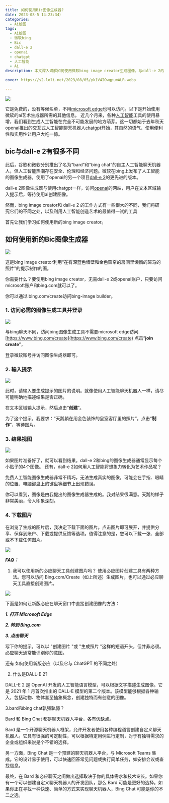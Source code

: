 ```yaml
---
title: 如何使用Bic图像生成器?
date: 2023-08-5 14:23:34）
categories:
  - Ai绘图
tags:
  - Ai绘图
  - 微软bing
  - Bic
  - dall-e 2
  - openai
  - chatgpt
  - 人工智能
  - Ai
description: 本文深入讲解如何使用微软bing image creator生成图像，与dall-e 2的不同使用方式，可以让大家更好的理解Ai对于图像艺术创作。

cover: https://s2.loli.net/2023/08/05/yk1V4IOwgpumALR.webp

---
```


![](https://s2.loli.net/2023/08/05/XOhmBxMK8zntuIj.webp)

它是免费的，没有等候名单，不用[microsoft edge](https://en.wikipedia.org/wiki/Microsoft_Edge)也可以访问。以下是开始使用微软的ai艺术生成器所需的其他信息。
近几个月来，各种[人工智能](https://zh.wikipedia.org/wiki/%E4%BA%BA%E5%B7%A5%E6%99%BA%E8%83%BD)工具的使用暴增，我们看到生成人工智能在完全不可能发展的地方萌芽。这一切都始于去年秋天openai推出的交互式人工智能聊天机器人[chatgpt](https://openai.com/chatgpt)开始，其自然的语气、使用便利性和实用性让用户大吃一惊。

## bic与dall-e 2有很多不同

此后，谷歌和微软分别推出了名为“bard”和“bing chat”的自主人工智能聊天机器人，但人工智能热潮存在安全、伦理和经济问题。微软在bing上发布了人工智能的图像生成器，使用了openai的另一个项目[dall-e 2](https://openai.com/dall-e-2)的更先进的版本。

dall-e 2图像生成器与使用chatgpt一样，访问[openai](https://openai.com/)的网站，用户在文本区域输入提示后，等待使用ai创建图像。

然而，bing image creator和 dall-e 2 的工作方式有一些很大的不同，我们将研究它们的不同之处，以及利用人工智能创造艺术的最值得一试的工具

首先让我们学习如何使用新的bing image creator。

## 如何使用新的Bic图像生成器

![](https://s2.loli.net/2023/08/05/yk1V4IOwgpumALR.webp)

这是bing image creator利用“在有深蓝色墙壁和金色窗帘的房间里懒惰的斑马的照片”的提示制作的画。

你需要什么？要使用bing image creator，无需dall-e 2或openai账户，只要访问microsoft账户和bing.com就可以了。

你可以通过.bing.com/create访问bing-image builder。

### 1. 访问必需的图像生成工具并登录

![](https://s2.loli.net/2023/08/05/9UnYTbqFaASKpkD.webp)

与bing聊天不同，访问bing图像生成工具不需要microsoft edge访问.[https://www.bing.com/create](https://www.bing.com/create) 点击“**join create**”，

登录微软账号并访问图像生成器即可。

### 2. 输入提示

![](https://s2.loli.net/2023/08/05/kw27HPXSV1QUizN.webp)

此时，请输入要生成提示的图片的说明。就像使用人工智能聊天机器人一样，请尽可能明确地描述结果是否正确。

在文本区域输入提示，然后点击“**创建**”。

为了这个提示，我要求：“天鹅躺在用金色装饰的皇室客厅里的照片”。点击“**制作**”，等待图片。

### 3. 结果视图

![](https://s2.loli.net/2023/08/05/4FrDc31LMguWbl7.webp)

如果图片准备好了，就可以看到结果。dall-e 2和bing的图像生成器通常显示每个小贴子的4个图像。
还有，dall-e 2如何用人工智能将想象力转化为艺术作品呢？

免费人工智能图像生成器非常不精巧，无法生成真实的图像，可能会在手指、眼睛的位置、电脑键盘上的键盘等细节上出现错误。

你可以看到，图像是由我提出的图像生成器生成的。我对结果很满意。天鹅的样子非常美丽，令人印象深刻。

### 4. 下载图片

在浏览了生成的图片后，我决定下载下面的图片。点击图片即可展开，并提供分享、保存到账户、下载或提供反馈等选项。值得注意的是，您可以下载一张、全部或不下载任何图片。

![](https://s2.loli.net/2023/08/05/1GhzJUaw6AScH9W.webp)

***FAQ：***

1. 我可以使用新的必应聊天工具创建图片吗？
使用必应图片创建工具有两种方法。您可以访问 Bing.com/Create（如上所述）生成图片，也可以通过必应聊天工具直接创建图片。

![](https://s2.loli.net/2023/08/05/3ugsi9JHZVp4DAN.webp)

下面是如何让新版必应在聊天窗口中直接创建图像的方法：

***1. 打开 Microsoft Edge***

***2. 转到 Bing.com***

***3. 点击聊天***

写下你的提示，可以以 "创建图片 "或 "生成照片 "这样的短语开头，但并非必须。必应聊天通常能识别你的意图。

还有 如何使用新版必应（以及它与 ChatGPT 的不同之处）

2. 什么是DALL-E 2?

DALL-E 2 是 OpenAI 开发的人工智能语言模型，可以根据文字描述生成图像。它是 2021 年 1 月首次推出的 DALL-E 模型的第二个版本。该模型能够根据各种输入，包括动物、物体甚至抽象概念，创建独特而有创意的图像。

3.bard和bing chat孰强孰弱？

Bard 和 Bing Chat 都是聊天机器人平台，各有优缺点。

Bard 是一个开源聊天机器人框架，允许开发者使用各种编程语言创建自定义聊天机器人。它具有很强的可定制性，可以根据特定用例进行定制，对于有独特需求的企业或组织来说是个不错的选择。

另一方面，Bing Chat 是一个预建的聊天机器人平台，与 Microsoft Teams 集成。它的设计易于使用，可以快速回答常见问题或执行简单任务，如安排会议或查找信息。

最终，在 Bard 和必应聊天之间做出选择取决于你的具体需求和技术专长。如果你有一个可以创建自定义聊天机器人的开发团队，那么 Bard 可能是更好的选择。如果你正在寻找一种快速、简单的方式来实现聊天机器人，Bing Chat 可能是你的不二之选。
